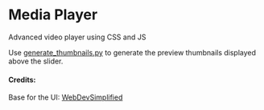 # Media Player
Advanced video player using CSS and JS

Use [generate_thumbnails.py][thumbnail] to generate the preview thumbnails displayed above the slider.

#### Credits:
Base for the UI: [WebDevSimplified][player]

[player]: https://github.com/WebDevSimplified/youtube-video-player-clone
[thumbnail]: https://github.com/thevickypedia/media-player/blob/main/generate_thumbnails.py
